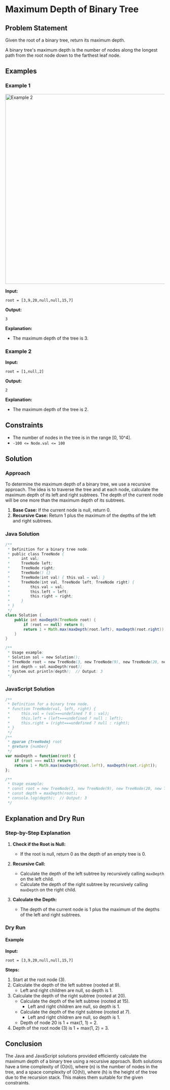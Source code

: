 # Maximum Depth of Binary Tree

## Problem Statement

Given the root of a binary tree, return its maximum depth.

A binary tree's maximum depth is the number of nodes along the longest path from the root node down to the farthest leaf node.

## Examples

### Example 1

<img src="https://i.postimg.cc/bJdx7qbz/tmp-tree.jpg" alt="Example 2" width="600">

**Input:**
```
root = [3,9,20,null,null,15,7]
```

**Output:**
```
3
```

**Explanation:**
- The maximum depth of the tree is 3.

### Example 2

**Input:**
```
root = [1,null,2]
```

**Output:**
```
2
```

**Explanation:**
- The maximum depth of the tree is 2.

## Constraints

- The number of nodes in the tree is in the range [0, 10^4].
- `-100 <= Node.val <= 100`

## Solution

### Approach

To determine the maximum depth of a binary tree, we use a recursive approach. The idea is to traverse the tree and at each node, calculate the maximum depth of its left and right subtrees. The depth of the current node will be one more than the maximum depth of its subtrees.

1. **Base Case:** If the current node is null, return 0.
2. **Recursive Case:** Return 1 plus the maximum of the depths of the left and right subtrees.

### Java Solution

```java
/**
 * Definition for a binary tree node.
 * public class TreeNode {
 *     int val;
 *     TreeNode left;
 *     TreeNode right;
 *     TreeNode() {}
 *     TreeNode(int val) { this.val = val; }
 *     TreeNode(int val, TreeNode left, TreeNode right) {
 *         this.val = val;
 *         this.left = left;
 *         this.right = right;
 *     }
 * }
 */
class Solution {
    public int maxDepth(TreeNode root) {
        if (root == null) return 0;
        return 1 + Math.max(maxDepth(root.left), maxDepth(root.right));
    }
}

/**
 * Usage example:
 * Solution sol = new Solution();
 * TreeNode root = new TreeNode(3, new TreeNode(9), new TreeNode(20, new TreeNode(15), new TreeNode(7)));
 * int depth = sol.maxDepth(root);
 * System.out.println(depth);  // Output: 3
 */
```

### JavaScript Solution

```javascript
/**
 * Definition for a binary tree node.
 * function TreeNode(val, left, right) {
 *     this.val = (val===undefined ? 0 : val);
 *     this.left = (left===undefined ? null : left);
 *     this.right = (right===undefined ? null : right);
 * }
 */
/**
 * @param {TreeNode} root
 * @return {number}
 */
var maxDepth = function(root) {
    if (root === null) return 0;
    return 1 + Math.max(maxDepth(root.left), maxDepth(root.right));
};

/**
 * Usage example:
 * const root = new TreeNode(3, new TreeNode(9), new TreeNode(20, new TreeNode(15), new TreeNode(7)));
 * const depth = maxDepth(root);
 * console.log(depth);  // Output: 3
 */
```

## Explanation and Dry Run

### Step-by-Step Explanation

1. **Check if the Root is Null:**
   - If the root is null, return 0 as the depth of an empty tree is 0.

2. **Recursive Call:**
   - Calculate the depth of the left subtree by recursively calling `maxDepth` on the left child.
   - Calculate the depth of the right subtree by recursively calling `maxDepth` on the right child.

3. **Calculate the Depth:**
   - The depth of the current node is 1 plus the maximum of the depths of the left and right subtrees.

### Dry Run

#### Example

**Input:**
```
root = [3,9,20,null,null,15,7]
```

**Steps:**
1. Start at the root node (3).
2. Calculate the depth of the left subtree (rooted at 9).
   - Left and right children are null, so depth is 1.
3. Calculate the depth of the right subtree (rooted at 20).
   - Calculate the depth of the left subtree (rooted at 15).
     - Left and right children are null, so depth is 1.
   - Calculate the depth of the right subtree (rooted at 7).
     - Left and right children are null, so depth is 1.
   - Depth of node 20 is 1 + max(1, 1) = 2.
4. Depth of the root node (3) is 1 + max(1, 2) = 3.

## Conclusion

The Java and JavaScript solutions provided efficiently calculate the maximum depth of a binary tree using a recursive approach. Both solutions have a time complexity of \(O(n)\), where \(n\) is the number of nodes in the tree, and a space complexity of \(O(h)\), where \(h\) is the height of the tree due to the recursion stack. This makes them suitable for the given constraints.
